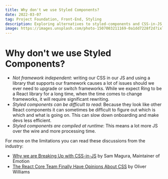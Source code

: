 ```yaml
---
title: Why don't we use Styled Components?
date: 2022-03-07
tag: Project Foundation, Front-End, Styling
description: Exploring alternatives to styled-components and CSS-in-JS solutions
image: https://images.unsplash.com/photo-1507003211169-0a1dd7228f2d?ixlib=rb-4.0.3&ixid=M3wxMjA3fDB8MHxwaG90by1wYWdlfHx8fGVufDB8fHx8fA%3D%3D&auto=format&fit=crop&w=1470&q=80
---
```


# Why don't we use Styled Components?

- _Not framework independent_: writing our CSS in our JS and using a library that supports our framework causes a lot of issues should we ever need to upgrade or switch frameworks. While we expect Ring to be a React library for a long time, when the time comes to change frameworks, it will require significant rewriting.
- _Styled components can be difficult to read_: Because they look like other React components it can sometimes be difficult to figure out which is which and what is going on. This can slow down onboarding and make devs less efficient.
- _Styled components are compiled at runtime_: This means a lot more JS over the wire and more processing time.

For more on the limitations you can read these discussions from the industry:

- [Why we are Breaking Up with CSS-in-JS](https://dev.to/srmagura/why-were-breaking-up-wiht-css-in-js-4g9b) by Sam Magura, Maintainer of Emotion
- [The React Core Team Finally Have Opinions About CSS](https://dev.to/hypeddev/the-react-core-team-finally-have-opinions-about-css-16f0) by Oliver Williams
